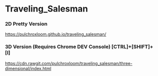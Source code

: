 # Traveling_Salesman

### 2D Pretty Version
https://pulchroxloom.github.io/traveling_salesman/

### 3D Version (Requires Chrome DEV Console) [CTRL]+[SHIFT]+[I]
https://cdn.rawgit.com/pulchroxloom/traveling_salesman/three-dimensional/index.html
